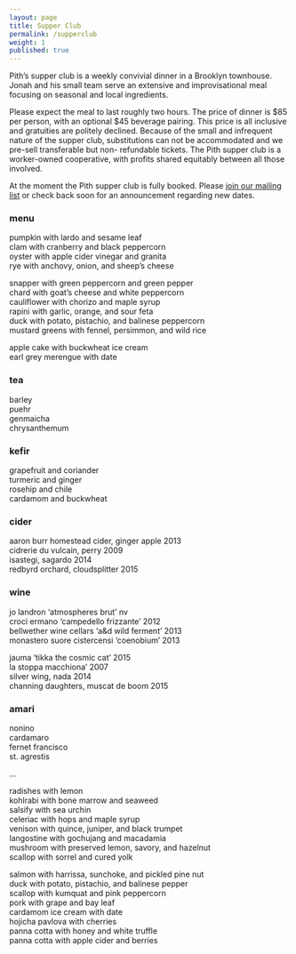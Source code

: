 ```yaml
---
layout: page
title: Supper Club
permalink: /supperclub
weight: 1
published: true
---
```


Pith’s supper club is a weekly convivial dinner in a Brooklyn townhouse. Jonah and his small team serve an extensive and improvisational meal focusing on seasonal and local ingredients.

Please expect the meal to last roughly two hours. The price of dinner is $85 per person, with an optional $45 beverage pairing. This price is all inclusive and gratuities are politely declined. Because of the small and infrequent nature of the supper club, substitutions can not be accommodated and we pre-sell transferable but non- refundable tickets. The Pith supper club is a worker-owned cooperative, with profits shared equitably between all those involved.

At the moment the Pith supper club is fully booked.
Please [join our mailing list](http://eepurl.com/bZ8dIf)
or check back soon for an announcement regarding new dates.

### menu
pumpkin with lardo and sesame leaf  
clam with cranberry and black peppercorn  
oyster with apple cider vinegar and granita  
rye with anchovy, onion, and sheep’s cheese  

snapper with green peppercorn and green pepper  
chard with goat’s cheese and white peppercorn  
cauliflower with chorizo and maple syrup  
rapini with garlic, orange, and sour feta  
duck with potato, pistachio, and balinese peppercorn  
mustard greens with fennel, persimmon, and wild rice  

apple cake with buckwheat ice cream  
earl grey merengue with date  

### tea
barley  
puehr  
genmaicha  
chrysanthemum  

### kefir
grapefruit and coriander  
turmeric and ginger  
rosehip and chile  
cardamom and buckwheat  

### cider
aaron burr homestead cider, ginger apple 2013  
cidrerie du vulcain, perry 2009  
isastegi, sagardo 2014  
redbyrd orchard, cloudsplitter 2015  

### wine
jo landron ‘atmospheres brut’ nv  
croci ermano ‘campedello frizzante’ 2012  
bellwether wine cellars ‘a&d wild ferment’ 2013  
monastero suore cistercensi ‘coenobium’ 2013  

jauma ‘tikka the cosmic cat’ 2015   
la stoppa macchiona’ 2007  
silver wing, nada 2014  
channing daughters, muscat de boom 2015  

### amari
nonino  
cardamaro  
fernet francisco  
st. agrestis  


…  

radishes with lemon  
kohlrabi with bone marrow and seaweed  
salsify with sea urchin  
celeriac with hops and maple syrup  
venison with quince, juniper, and black trumpet  
langostine with gochujang and macadamia  
mushroom with preserved lemon, savory, and hazelnut  
scallop with sorrel and cured yolk  

salmon with harrissa, sunchoke, and pickled pine nut  
duck with potato, pistachio, and balinese pepper  
scallop with kumquat and pink peppercorn  
pork with grape and bay leaf  
cardamom ice cream with date  
hojicha pavlova with cherries  
panna cotta with honey and white truffle  
panna cotta with apple cider and berries  
